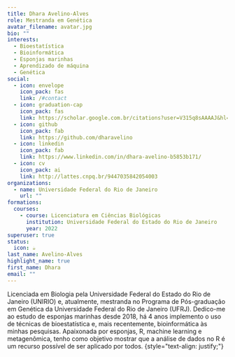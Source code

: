 ```yaml
---
title: Dhara Avelino-Alves
role: Mestranda em Genética
avatar_filename: avatar.jpg
bio: ""
interests:
  - Bioestatística
  - Bioinformática
  - Esponjas marinhas
  - Aprendizado de máquina
  - Genética
social:
  - icon: envelope
    icon_pack: fas
    link: /#contact
  - icon: graduation-cap
    icon_pack: fas
    link: https://scholar.google.com.br/citations?user=V315q8sAAAAJ&hl=pt-BR&oi=ao
  - icon: github
    icon_pack: fab
    link: https://github.com/dharavelino
  - icon: linkedin
    icon_pack: fab
    link: https://www.linkedin.com/in/dhara-avelino-b5853b171/
  - icon: cv
    icon_pack: ai
    link: http://lattes.cnpq.br/9447035842054003
organizations:
  - name: Universidade Federal do Rio de Janeiro
    url: ""
formations:
  courses:
    - course: Licenciatura em Ciências Biológicas
      institution: Universidade Federal do Estado do Rio de Janeiro
      year: 2022
superuser: true
status:
  icon: ☕️
last_name: Avelino-Alves
highlight_name: true
first_name: Dhara
email: ""
---
```

Licenciada em Biologia pela Universidade Federal do Estado do Rio de Janeiro (UNIRIO) e, atualmente, mestranda no Programa de Pós-graduação em Genética da Universidade Federal do Rio de Janeiro (UFRJ). Dedico-me ao estudo de esponjas marinhas desde 2018, há 4 anos implemento o uso de técnicas de bioestatística e, mais recentemente, bioinformática às minhas pesquisas. Apaixonada por esponjas, R, machine learning e metagenômica, tenho como objetivo mostrar que a análise de dados no R é um recurso possível de ser aplicado por todos. 
{style="text-align: justify;"}


